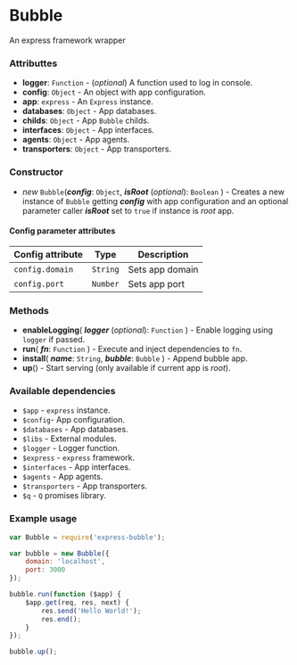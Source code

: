 Bubble
======

An express framework wrapper

### Attributtes
- **logger**: `Function` - (*optional*) A function used to log in console.
- **config**: `Object` - An object with app configuration.
- **app**: `express` - An `Express` instance.
- **databases**: `Object` - App databases.
- **childs**: `Object` - App `Bubble` childs.
- **interfaces**: `Object` - App interfaces.
- **agents**: `Object` - App agents.
- **transporters**: `Object` - App transporters.

### Constructor
- *new* `Bubble`(***config***: `Object`, ***isRoot*** (*optional*): `Boolean` ) - Creates a new instance of `Bubble` getting ***config*** with app configuration and an optional parameter caller ***isRoot*** set to `true` if instance is *root* app.

#### Config parameter attributes

| Config attribute | Type | Description |
| --- | --- | --- |
| `config.domain` | `String` | Sets app domain |
| `config.port`| `Number` | Sets app port |

### Methods 
- **enableLogging**( ***logger*** (*optional*): `Function` ) - Enable logging using `logger` if passed.
- **run**( ***fn***: `Function` ) - Execute and inject dependencies to `fn`.
- **install**( ***name***: `String`, ***bubble***: `Bubble`  ) - Append bubble app.
- **up**() - Start serving (only available if current app is *root*).

### Available dependencies
- `$app` - `express` instance.
- `$config`- App configuration.
- `$databases` - App databases.
- `$libs` - External modules.
- `$logger` - Logger function.
- `$express` - `express` framework.
- `$interfaces` - App interfaces.
- `$agents` - App agents.
- `$transporters` - App transporters.
- `$q` - `Q` promises library.

### Example usage
```javascript
var Bubble = require('express-bubble');

var bubble = new Bubble({
	domain: 'localhost',
	port: 3000
});

bubble.run(function ($app) {
	$app.get(req, res, next) {
		res.send('Hello World!');
		res.end();
	}
});

bubble.up();
```
